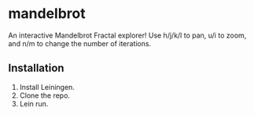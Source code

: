# mandelbrot

An interactive Mandelbrot Fractal explorer!
Use h/j/k/l to pan, u/i to zoom, and n/m to change the number of iterations.

## Installation

1. Install Leiningen.
2. Clone the repo.
3. Lein run.

